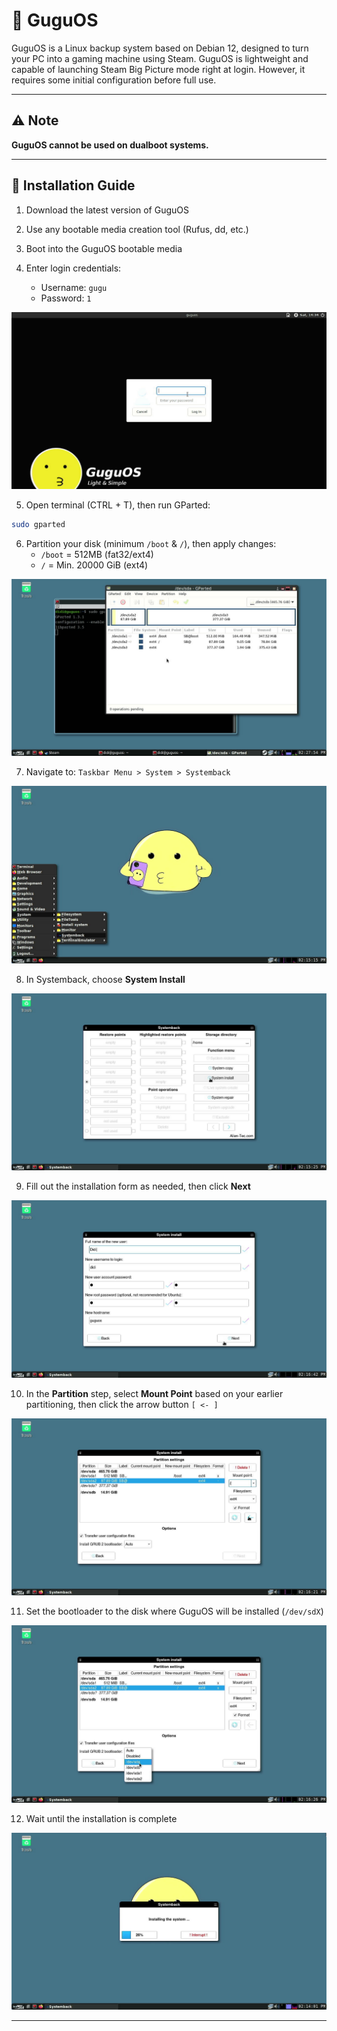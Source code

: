 # 🐧 GuguOS

GuguOS is a Linux backup system based on Debian 12, designed to turn your PC into a gaming machine using Steam. GuguOS is lightweight and capable of launching Steam Big Picture mode right at login. However, it requires some initial configuration before full use.

---

## ⚠️ **Note**

**GuguOS cannot be used on dualboot systems.**

---

## 🔧 Installation Guide

1. Download the latest version of GuguOS  

2. Use any bootable media creation tool (Rufus, dd, etc.)  

3. Boot into the GuguOS bootable media  
4. Enter login credentials:  
   - Username: `gugu`  
   - Password: `1`  

![](./Login.png)

5. Open terminal (CTRL + T), then run GParted:  

```bash
sudo gparted
```

6. Partition your disk (minimum `/boot` & `/`), then apply changes:  
   - `/boot` = 512MB (fat32/ext4)  
   - `/` = Min. 20000 GiB (ext4)  

![](./Partitioning.png)

7. Navigate to: `Taskbar Menu > System > Systemback`  

![](./Step_01.png)

8. In Systemback, choose **System Install**  

![](./Step_02.png)

9. Fill out the installation form as needed, then click **Next**  

![](./Step_03.png)

10. In the **Partition** step, select **Mount Point** based on your earlier partitioning, then click the arrow button `[ <- ]`  

![](./Step_04.png)

11. Set the bootloader to the disk where GuguOS will be installed (`/dev/sdX`)  

![](./Step_05.png)

12. Wait until the installation is complete  

![](./Step_06.png)

---
